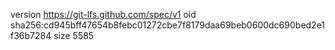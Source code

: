 version https://git-lfs.github.com/spec/v1
oid sha256:cd945bff47654b8febc01272cbe7f8179daa69beb0600dc690bed2e1f36b7284
size 5585

